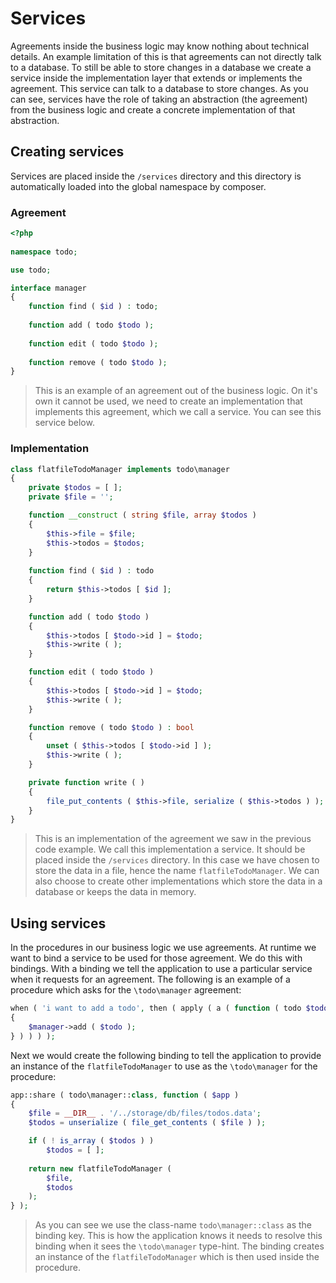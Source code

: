 # Services

Agreements inside the business logic may know nothing about technical details. An example limitation of this is that agreements can not directly talk to a database. To still be able to store changes in a database we create a service inside the implementation layer that extends or implements the agreement. This service can talk to a database to store changes. As you can see, services have the role of taking an abstraction (the agreement) from the business logic and create a concrete implementation of that abstraction.



## Creating services

Services are placed inside the `/services` directory and this directory is automatically loaded into the global namespace by composer.

### Agreement

```php
<?php
    
namespace todo;

use todo;

interface manager
{
    function find ( $id ) : todo;
    
    function add ( todo $todo );
    
    function edit ( todo $todo );
    
    function remove ( todo $todo );
}
```

> This is an example of an agreement out of the business logic. On it's own it cannot be used, we need to create an implementation that implements this agreement, which we call a service. You can see this service below.



### Implementation

```php
class flatfileTodoManager implements todo\manager
{
    private $todos = [ ];
    private $file = '';

    function __construct ( string $file, array $todos )
    {
        $this->file = $file;
        $this->todos = $todos;
    }
    
    function find ( $id ) : todo
    {
        return $this->todos [ $id ];
    }

    function add ( todo $todo )
    {
        $this->todos [ $todo->id ] = $todo;
        $this->write ( );
    }

    function edit ( todo $todo )
    {
        $this->todos [ $todo->id ] = $todo;
        $this->write ( );
    }

    function remove ( todo $todo ) : bool
    {
        unset ( $this->todos [ $todo->id ] );
        $this->write ( );
    }

    private function write ( )
	{
		file_put_contents ( $this->file, serialize ( $this->todos ) );
    }
}
```

> This is an implementation of the agreement we saw in the previous code example. We call this implementation a service. It should be placed inside the `/services` directory. In this case we have chosen to store the data in a file, hence the name `flatfileTodoManager`. We can also choose to create other implementations which store the data in a database or keeps the data in memory.



## Using services

In the procedures in our business logic we use agreements. At runtime we want to bind a service to be used for those agreement. We do this with bindings. With a binding we tell the application to use a particular service when it requests for an agreement. The following is an example of a procedure which asks for the `\todo\manager` agreement:

```php
when ( 'i want to add a todo', then ( apply ( a ( function ( todo $todo, todo\manager $manager )
{
	$manager->add ( $todo );
} ) ) ) );
```



Next we would create the following binding to tell the application to provide an instance of the `flatfileTodoManager` to use as the `\todo\manager` for the procedure:

```php
app::share ( todo\manager::class, function ( $app )
{
    $file = __DIR__ . '/../storage/db/files/todos.data';
    $todos = unserialize ( file_get_contents ( $file ) );

	if ( ! is_array ( $todos ) )
		$todos = [ ];
    
    return new flatfileTodoManager ( 
        $file,
        $todos
    );
} );
```

> As you can see we use the class-name `todo\manager::class` as the binding key. This is how the application knows it needs to resolve this binding when it sees the `\todo\manager` type-hint. The binding creates an instance of the `flatfileTodoManager` which is then used inside the procedure.